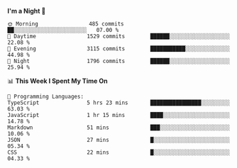 <!--START_SECTION:waka-->
**I'm a Night 🦉** 

```text
🌞 Morning                485 commits         ██░░░░░░░░░░░░░░░░░░░░░░░   07.00 % 
🌆 Daytime                1529 commits        ██████░░░░░░░░░░░░░░░░░░░   22.08 % 
🌃 Evening                3115 commits        ███████████░░░░░░░░░░░░░░   44.98 % 
🌙 Night                  1796 commits        ██████░░░░░░░░░░░░░░░░░░░   25.94 % 
```


📊 **This Week I Spent My Time On** 

```text
💬 Programming Languages: 
TypeScript               5 hrs 23 mins       ████████████████░░░░░░░░░   63.03 % 
JavaScript               1 hr 15 mins        ████░░░░░░░░░░░░░░░░░░░░░   14.78 % 
Markdown                 51 mins             ███░░░░░░░░░░░░░░░░░░░░░░   10.06 % 
JSON                     27 mins             █░░░░░░░░░░░░░░░░░░░░░░░░   05.34 % 
CSS                      22 mins             █░░░░░░░░░░░░░░░░░░░░░░░░   04.33 % 
```


<!--END_SECTION:waka-->
